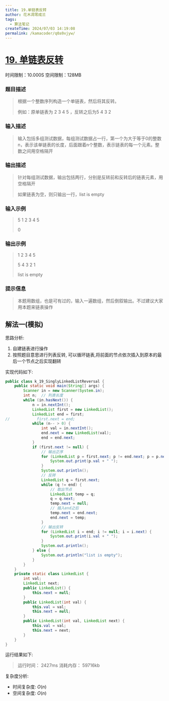 ```yaml
---
title: 19.单链表反转
author: 花木凋零成兰
tags:
  - 算法笔记
createTime: 2024/07/03 14:19:08
permalink: /kamacoder/q0a9xjyw/
---
```


# [19. 单链表反转](https://www.kamacoder.com/problempage.php?pid=1018)
时间限制：10.000S  空间限制：128MB
### 题目描述
> 根据一个整数序列构造一个单链表，然后将其反转。
>
> 例如：原单链表为 2 3 4 5 ，反转之后为5 4 3 2

### 输入描述
> 输入包括多组测试数据，每组测试数据占一行，第一个为大于等于0的整数n，表示该单链表的长度，后面跟着n个整数，表示链表的每一个元素。整数之间用空格隔开
### 输出描述
> 针对每组测试数据，输出包括两行，分别是反转前和反转后的链表元素，用空格隔开
>
> 如果链表为空，则只输出一行，list is empty

### 输入示例
> 5 1 2 3 4 5 
> 
> 0
### 输出示例
> 1 2 3 4 5 
> 
> 5 4 3 2 1 
> 
> list is empty
### 提示信息
> 本题用数组，也是可有过的，输入一遍数组，然后倒叙输出。不过建议大家用本题来链表操作

## 解法一(模拟)

思路分析:
1. 自建链表进行操作
2. 按照题目意思进行列表反转, 可以循环链表,将前面的节点依次插入到原本的最后一个节点之后实现翻转

实现代码如下:
```java
public class k_19_SinglyLinkedListReversal {
    public static void main(String[] args) {
        Scanner in = new Scanner(System.in);
        int n;  // 列表长度
        while (in.hasNext()) {
            n = in.nextInt();
            LinkedList first = new LinkedList();
            LinkedList end = first;
//            first.next = end;
            while (n-- > 0) {
                int val = in.nextInt();
                end.next = new LinkedList(val);
                end = end.next;
            }
            if (first.next != null) {
                // 输出正序
                for (LinkedList p = first.next; p != end.next; p = p.next) {
                    System.out.print(p.val + " ");
                }
                System.out.println();
                // 反转
                LinkedList q = first.next;
                while (q != end) {
                    // 取出节点
                    LinkedList temp = q;
                    q = q.next;
                    temp.next = null;
                    // 插入end之后
                    temp.next = end.next;
                    end.next = temp;
                }
                // 输出反转
                for (LinkedList i = end; i != null; i = i.next) {
                    System.out.print(i.val + " ");
                }
                System.out.println();
            } else {
                System.out.println("list is empty");
            }
        }
    }
    private static class LinkedList {
        int val;
        LinkedList next;
        public LinkedList() {
            this.next = null;
        }
        public LinkedList(int val) {
            this.val = val;
            this.next = null;
        }
        public LinkedList(int val, LinkedList next) {
            this.val = val;
            this.next = next;
        }
    }
}
```

运行结果如下:

>运行时间：
2427ms
消耗内存：
59716kb
> 

复杂度分析:
- 时间复杂度: $O(n)$
- 空间复杂度: $O(n)$
